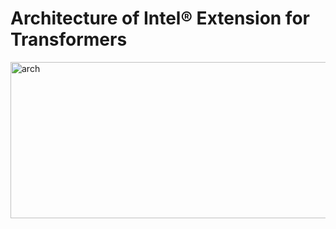 # Architecture of Intel® Extension for Transformers

<img src="./imgs/arch.png" width=600 height=250 alt="arch">
</br>
